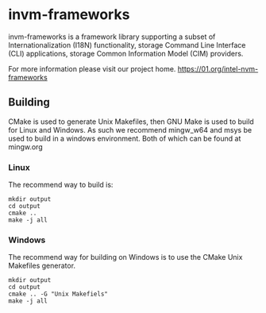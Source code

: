 # invm-frameworks 

invm-frameworks is a framework library supporting a subset of
Internationalization (I18N) functionality, storage Command Line Interface (CLI)
applications, storage Common Information Model (CIM) providers.

For more information please visit our project home.
https://01.org/intel-nvm-frameworks

## Building
CMake is used to generate Unix Makefiles, then GNU Make is used to build for Linux and Windows. As such we recommend mingw_w64 and msys be used to build in a windows environment. Both of which can be found at mingw.org

### Linux
The recommend way to build is:
```
mkdir output
cd output
cmake ..
make -j all
```

### Windows
The recommend way for building on Windows is to use the CMake Unix Makefiles generator.

```
mkdir output
cd output
cmake .. -G "Unix Makefiels"
make -j all
```